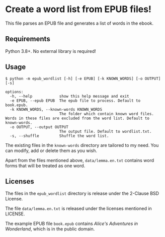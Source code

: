 # Create a word list from EPUB files!

This file parses an EPUB file and generates a list of words in the ebook.

## Requirements

Python 3.8+. No external library is required!

## Usage

```
$ python -m epub_wordlist [-h] [-e EPUB] [-k KNOWN_WORDS] [-o OUTPUT] [-s]

options:
  -h, --help            show this help message and exit
  -e EPUB, --epub EPUB  The epub file to process. Default to book.epub.
  -k KNOWN_WORDS, --known-words KNOWN_WORDS
                        The folder which contain known word files. Words in these files are excluded from the word list. Default to known-words.
  -o OUTPUT, --output OUTPUT
                        The output file. Default to wordlist.txt.
  -s, --shuffle         Shuffle the word list.
```

The existing files in the `known-words` directory are tailored to my need. You can modify, add or delete them as you wish.

Apart from the files mentioned above, `data/lemma.en.txt` contains word forms that will be treated as one word. 

## Licenses

The files in the `epub_wordlist` directory is release under the 2-Clause BSD License.

The file `data/lemma.en.txt` is released under the licenses mentioned in LICENSE.

The example EPUB file `book.epub` contains *Alice's Adventures in Wonderland*, which is in the public domain.
